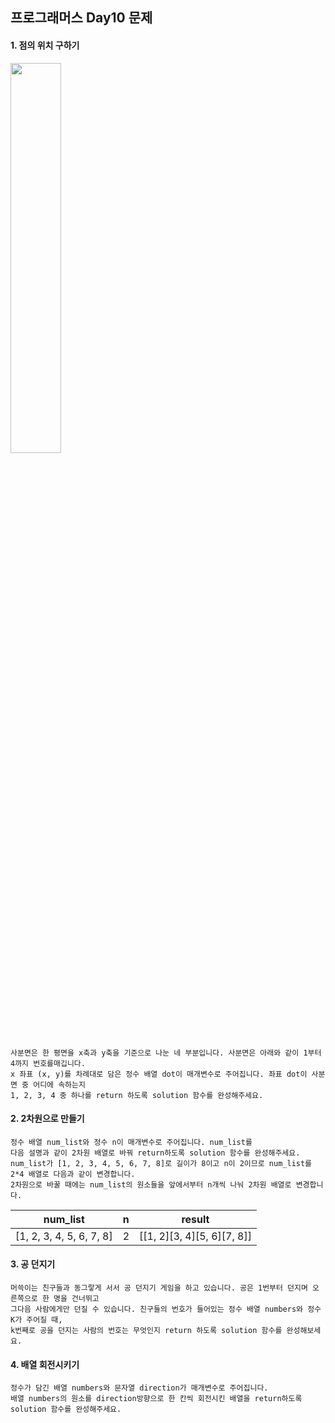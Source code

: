## 프로그래머스 Day10 문제
#### 1. 점의 위치 구하기

<img src="https://grepp-programmers.s3.ap-northeast-2.amazonaws.com/files/production/b58d4788-42fa-44fa-af50-481907e65473/%E1%84%89%E1%85%B3%E1%84%8F%E1%85%B3%E1%84%85%E1%85%B5%E1%86%AB%E1%84%89%E1%85%A3%E1%86%BA%202022-07-07%20%E1%84%8B%E1%85%A9%E1%84%92%E1%85%AE%203.27.04%20%E1%84%87%E1%85%A9%E1%86%A8%E1%84%89%E1%85%A1%E1%84%87%E1%85%A9%E1%86%AB.png" width=40%>

```
사분면은 한 평면을 x축과 y축을 기준으로 나눈 네 부분입니다. 사분면은 아래와 같이 1부터 4까지 번호를매깁니다.
x 좌표 (x, y)를 차례대로 담은 정수 배열 dot이 매개변수로 주어집니다. 좌표 dot이 사분면 중 어디에 속하는지
1, 2, 3, 4 중 하나를 return 하도록 solution 함수를 완성해주세요.
```

#### 2. 2차원으로 만들기
```
정수 배열 num_list와 정수 n이 매개변수로 주어집니다. num_list를
다음 설명과 같이 2차원 배열로 바꿔 return하도록 solution 함수를 완성해주세요.
num_list가 [1, 2, 3, 4, 5, 6, 7, 8]로 길이가 8이고 n이 2이므로 num_list를 2*4 배열로 다음과 같이 변경합니다.
2차원으로 바꿀 때에는 num_list의 원소들을 앞에서부터 n개씩 나눠 2차원 배열로 변경합니다.
```
|num_list|n|result|
|:---:|:---:|:---:|
|[1, 2, 3, 4, 5, 6, 7, 8]|2|[[1, 2][3, 4][5, 6][7, 8]]|

#### 3. 공 던지기

```
머쓱이는 친구들과 동그랗게 서서 공 던지기 게임을 하고 있습니다. 공은 1번부터 던지며 오른쪽으로 한 명을 건너뛰고
그다음 사람에게만 던질 수 있습니다. 친구들의 번호가 들어있는 정수 배열 numbers와 정수 K가 주어질 때,
k번째로 공을 던지는 사람의 번호는 무엇인지 return 하도록 solution 함수를 완성해보세요.
```

#### 4. 배열 회전시키기
```
정수가 담긴 배열 numbers와 문자열 direction가 매개변수로 주어집니다.
배열 numbers의 원소를 direction방향으로 한 칸씩 회전시킨 배열을 return하도록 solution 함수를 완성해주세요.
```

